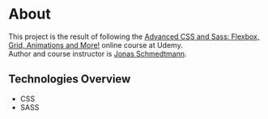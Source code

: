 # About

This project is the result of following the [Advanced CSS and Sass: Flexbox, Grid, Animations and More!](https://www.udemy.com/course/advanced-css-and-sass/) online course at Udemy.  
Author and course instructor is [Jonas Schmedtmann](https://www.udemy.com/course/nodejs-express-mongodb-bootcamp/#instructor-1).

## Technologies Overview

* CSS
* SASS